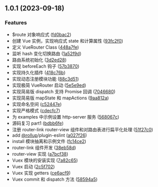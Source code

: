 <a name="1.0.1"></a>
## 1.0.1 (2023-09-18)


### Features

* $route 对象响应式 ([fd0bac2](https://github.com/self-denial-cy/mini-vue/commit/fd0bac2))
* 创建 Vue 实例，实现响应式 state 和计算属性 ([93fc2f0](https://github.com/self-denial-cy/mini-vue/commit/93fc2f0))
* 定义 VueRouter Class ([448a7fe](https://github.com/self-denial-cy/mini-vue/commit/448a7fe))
* 监听 hash 变化切换路由 ([1a52f9d](https://github.com/self-denial-cy/mini-vue/commit/1a52f9d))
* 路由系统初始化 ([3d2ed28](https://github.com/self-denial-cy/mini-vue/commit/3d2ed28))
* 实现 beforeEach 钩子 ([57b3870](https://github.com/self-denial-cy/mini-vue/commit/57b3870))
* 实现持久化插件 ([418c76b](https://github.com/self-denial-cy/mini-vue/commit/418c76b))
* 实现动态注册模块功能 ([88c3d51](https://github.com/self-denial-cy/mini-vue/commit/88c3d51))
* 实现极简 VueRouter 启动 ([5e5e9ed](https://github.com/self-denial-cy/mini-vue/commit/5e5e9ed))
* 实现简易版 dispatch 支持 Promise 回调 ([7046680](https://github.com/self-denial-cy/mini-vue/commit/7046680))
* 实现简易版 mapState 和 mapActions ([9aa812a](https://github.com/self-denial-cy/mini-vue/commit/9aa812a))
* 实现命名空间 ([c52447e](https://github.com/self-denial-cy/mini-vue/commit/c52447e))
* 实现严格模式 ([cdecfc7](https://github.com/self-denial-cy/mini-vue/commit/cdecfc7))
* 为 examples 中示例设置 http-server 服务 ([568067c](https://github.com/self-denial-cy/mini-vue/commit/568067c))
* 源码复习 part1 ([bdbb6fe](https://github.com/self-denial-cy/mini-vue/commit/bdbb6fe))
* 注册 router-link router-view 组件和对路由表进行扁平化处理 ([51f27c0](https://github.com/self-denial-cy/mini-vue/commit/51f27c0))
* add [@rollup](https://github.com/rollup)/plugin-eslint ([a027f26](https://github.com/self-denial-cy/mini-vue/commit/a027f26))
* install 模块抽离和示例文件 ([fc14ce2](https://github.com/self-denial-cy/mini-vue/commit/fc14ce2))
* router-link 组件开发 ([38eb58d](https://github.com/self-denial-cy/mini-vue/commit/38eb58d))
* router-view 实现 ([a7bcf38](https://github.com/self-denial-cy/mini-vue/commit/a7bcf38))
* Vuex 模块的安装实现 ([7a82c65](https://github.com/self-denial-cy/mini-vue/commit/7a82c65))
* Vuex 启动 ([2c5f702](https://github.com/self-denial-cy/mini-vue/commit/2c5f702))
* Vuex 实现 getters ([ce6acf9](https://github.com/self-denial-cy/mini-vue/commit/ce6acf9))
* Vuex commit 和 dispatch 方法 ([58594a5](https://github.com/self-denial-cy/mini-vue/commit/58594a5))



